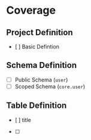 # Coverage

## Project Definition
- [ ] Basic Defintion

## Schema Definition
- [ ] Public Schema (`user`)
- [ ] Scoped Schema (`core.user`)

## Table Definition
- [ ] title
- [ ] 
